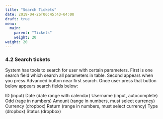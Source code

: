 ```yaml
---
title: "Search Tickets"
date: 2019-04-26T06:45:43-04:00
draft: true
menu:
  main:
    parent: "Tickets"
    weight: 20
weight: 20
---
```


### 4.2 Search tickets

System has tools to search for user with certain parameters.
First is one search field which search all parameters in table.
Second appears when you press Advanced button near first search. Once user press that button below appears search fields below:

ID (input)
Date (date range with calendar)
Username (input, autocomplete)
Odd (rage in numbers)
Amount (range in numbers, must select currency)
Currency (dropbox)
Return (range in numbers, must select currency)
Type (dropbox)
Status (dropbox)
